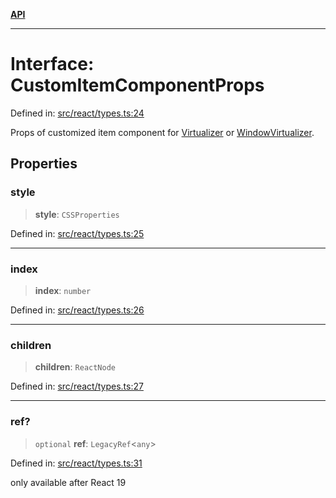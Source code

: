 [**API**](../../API.md)

***

# Interface: CustomItemComponentProps

Defined in: [src/react/types.ts:24](https://github.com/inokawa/virtua/blob/e20a4f47afebc2fcd9b1badc4340caba09d9d952/src/react/types.ts#L24)

Props of customized item component for [Virtualizer](../variables/Virtualizer.md) or [WindowVirtualizer](../variables/WindowVirtualizer.md).

## Properties

### style

> **style**: `CSSProperties`

Defined in: [src/react/types.ts:25](https://github.com/inokawa/virtua/blob/e20a4f47afebc2fcd9b1badc4340caba09d9d952/src/react/types.ts#L25)

***

### index

> **index**: `number`

Defined in: [src/react/types.ts:26](https://github.com/inokawa/virtua/blob/e20a4f47afebc2fcd9b1badc4340caba09d9d952/src/react/types.ts#L26)

***

### children

> **children**: `ReactNode`

Defined in: [src/react/types.ts:27](https://github.com/inokawa/virtua/blob/e20a4f47afebc2fcd9b1badc4340caba09d9d952/src/react/types.ts#L27)

***

### ref?

> `optional` **ref**: `LegacyRef`\<`any`\>

Defined in: [src/react/types.ts:31](https://github.com/inokawa/virtua/blob/e20a4f47afebc2fcd9b1badc4340caba09d9d952/src/react/types.ts#L31)

only available after React 19
